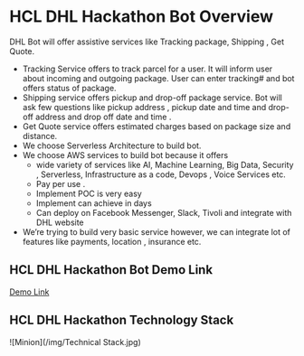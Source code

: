 # HCL DHL Hackathon Bot Overview
DHL Bot will offer assistive services like Tracking package, Shipping , Get Quote.
+ Tracking Service offers to track parcel for a user. It will inform user about incoming and outgoing package. User can enter tracking# and bot offers status of package.
+ Shipping service offers pickup and drop-off package service. Bot will ask few questions like pickup address , pickup date and time and drop-off address and drop off date and time .
+ Get Quote service offers estimated charges based on package size and distance.
+ We choose Serverless Architecture to build bot.
+ We choose AWS services to build bot because it offers
    - wide variety of services like AI, Machine Learning, Big Data, Security , Serverless, Infrastructure as a code, Devops , Voice Services  etc.
    - Pay per use .
    - Implement POC is very easy
    - Implement can achieve in days
    - Can deploy on Facebook Messenger, Slack, Tivoli and integrate with DHL website
+ We’re trying to build very basic service however, we can integrate lot of features like payments, location , insurance etc.

## HCL DHL Hackathon Bot Demo Link
[Demo Link](	https://dhl-pipeline-1oylq1kfcgpix-webappbucket-14g285dcv3ey5.s3.amazonaws.com/index.html)

## HCL DHL Hackathon Technology Stack
![Minion](/img/Technical Stack.jpg) 
